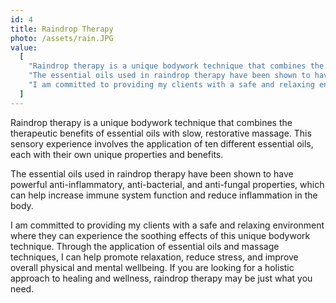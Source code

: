 ```yaml
---
id: 4
title: Raindrop Therapy
photo: /assets/rain.JPG
value:
  [
    "Raindrop therapy is a unique bodywork technique that combines the therapeutic benefits of essential oils with slow, restorative massage. This sensory experience involves the application of ten different essential oils, each with their own unique properties and benefits.",
    "The essential oils used in raindrop therapy have been shown to have powerful anti-inflammatory, anti-bacterial, and anti-fungal properties, which can help increase immune system function and reduce inflammation in the body.",
    "I am committed to providing my clients with a safe and relaxing environment where they can experience the soothing effects of this unique bodywork technique. Through the application of essential oils and massage techniques, I can help promote relaxation, reduce stress, and improve overall physical and mental wellbeing. If you are looking for a holistic approach to healing and wellness, raindrop therapy may be just what you need.",
  ]
---
```


Raindrop therapy is a unique bodywork technique that combines the therapeutic benefits of essential oils with slow, restorative massage. This sensory experience involves the application of ten different essential oils, each with their own unique properties and benefits.

The essential oils used in raindrop therapy have been shown to have powerful anti-inflammatory, anti-bacterial, and anti-fungal properties, which can help increase immune system function and reduce inflammation in the body.

I am committed to providing my clients with a safe and relaxing environment where they can experience the soothing effects of this unique bodywork technique. Through the application of essential oils and massage techniques, I can help promote relaxation, reduce stress, and improve overall physical and mental wellbeing. If you are looking for a holistic approach to healing and wellness, raindrop therapy may be just what you need.
